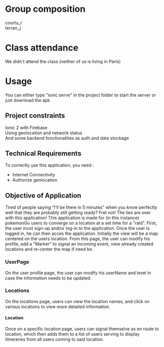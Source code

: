 
# Group composition
courtu_r<br/>
terran_j

# Class attendance
We didn't attend the class (neither of us is living in Paris)

# Usage
You can either type "ionic serve" in the project folder to start the server or just download the apk

## Project constraints
Ionic 2 with Firebase<br/>
Using geolocation and network status<br/>
And some backend fonctionalities as auth and data stockage

## Technical Requirements
To correctly use this application, you need :
  - Internet Connectivity
  - Authorize geolocation
  
## Objective of Application
Tired of people saying "I'll be there in 5 minutes" when you know perfectly well that they are probably still getting ready? Fret not! The lies are over with this application!
This application is made for (in this instance) pokemonGo users to converge on a location at a set time for a "raid".
First, the user must sign-up and/or log-in to the application.
Once the user is logged in, he can then acces the application. Initially the view will be a map centered on the users location. From this page, the user can modify his profile, add a "Marker" to signal an incoming event, view already created locations and re-center the map if need be.

 ### UserPage
 On the user profile page, the user can modify his userName and level in case the information needs to be updated.
 ### Locations
 On the locations page, users can view the location names, and click on various locations to view more detailed information.
 #### Location
 Once on a specific location page, users can signal themselve as en route to location, which then adds them to a list of users serving to display itineraries from all users coming to said location.
 

 
